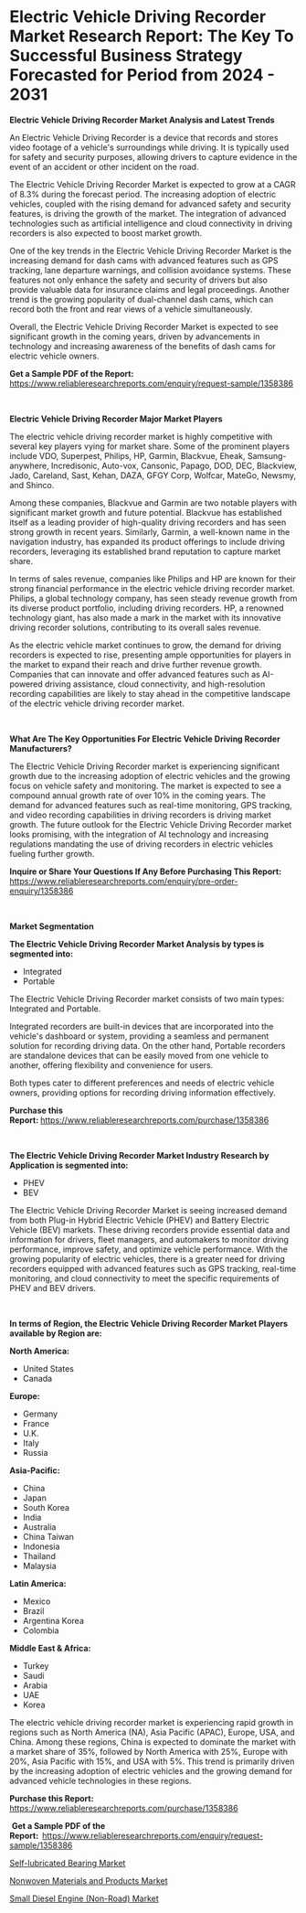 <p><h1>Electric Vehicle Driving Recorder Market Research Report: The Key To Successful Business Strategy Forecasted for Period from 2024 - 2031</h1></p><p><strong>Electric Vehicle Driving Recorder Market Analysis and Latest Trends</strong></p>
<p><p>An Electric Vehicle Driving Recorder is a device that records and stores video footage of a vehicle's surroundings while driving. It is typically used for safety and security purposes, allowing drivers to capture evidence in the event of an accident or other incident on the road.</p><p>The Electric Vehicle Driving Recorder Market is expected to grow at a CAGR of 8.3% during the forecast period. The increasing adoption of electric vehicles, coupled with the rising demand for advanced safety and security features, is driving the growth of the market. The integration of advanced technologies such as artificial intelligence and cloud connectivity in driving recorders is also expected to boost market growth.</p><p>One of the key trends in the Electric Vehicle Driving Recorder Market is the increasing demand for dash cams with advanced features such as GPS tracking, lane departure warnings, and collision avoidance systems. These features not only enhance the safety and security of drivers but also provide valuable data for insurance claims and legal proceedings. Another trend is the growing popularity of dual-channel dash cams, which can record both the front and rear views of a vehicle simultaneously.</p><p>Overall, the Electric Vehicle Driving Recorder Market is expected to see significant growth in the coming years, driven by advancements in technology and increasing awareness of the benefits of dash cams for electric vehicle owners.</p></p>
<p><strong>Get a Sample PDF of the Report:&nbsp;</strong> <a href="https://www.reliableresearchreports.com/enquiry/request-sample/1358386">https://www.reliableresearchreports.com/enquiry/request-sample/1358386</a></p>
<p>&nbsp;</p>
<p><strong>Electric Vehicle Driving Recorder Major Market Players</strong></p>
<p><p>The electric vehicle driving recorder market is highly competitive with several key players vying for market share. Some of the prominent players include VDO, Superpest, Philips, HP, Garmin, Blackvue, Eheak, Samsung-anywhere, Incredisonic, Auto-vox, Cansonic, Papago, DOD, DEC, Blackview, Jado, Careland, Sast, Kehan, DAZA, GFGY Corp, Wolfcar, MateGo, Newsmy, and Shinco.</p><p>Among these companies, Blackvue and Garmin are two notable players with significant market growth and future potential. Blackvue has established itself as a leading provider of high-quality driving recorders and has seen strong growth in recent years. Similarly, Garmin, a well-known name in the navigation industry, has expanded its product offerings to include driving recorders, leveraging its established brand reputation to capture market share.</p><p>In terms of sales revenue, companies like Philips and HP are known for their strong financial performance in the electric vehicle driving recorder market. Philips, a global technology company, has seen steady revenue growth from its diverse product portfolio, including driving recorders. HP, a renowned technology giant, has also made a mark in the market with its innovative driving recorder solutions, contributing to its overall sales revenue.</p><p>As the electric vehicle market continues to grow, the demand for driving recorders is expected to rise, presenting ample opportunities for players in the market to expand their reach and drive further revenue growth. Companies that can innovate and offer advanced features such as AI-powered driving assistance, cloud connectivity, and high-resolution recording capabilities are likely to stay ahead in the competitive landscape of the electric vehicle driving recorder market.</p></p>
<p>&nbsp;</p>
<p><strong>What Are The Key Opportunities For Electric Vehicle Driving Recorder Manufacturers?</strong></p>
<p><p>The Electric Vehicle Driving Recorder market is experiencing significant growth due to the increasing adoption of electric vehicles and the growing focus on vehicle safety and monitoring. The market is expected to see a compound annual growth rate of over 10% in the coming years. The demand for advanced features such as real-time monitoring, GPS tracking, and video recording capabilities in driving recorders is driving market growth. The future outlook for the Electric Vehicle Driving Recorder market looks promising, with the integration of AI technology and increasing regulations mandating the use of driving recorders in electric vehicles fueling further growth.</p></p>
<p><strong>Inquire or Share Your Questions If Any Before Purchasing This Report:</strong> <a href="https://www.reliableresearchreports.com/enquiry/pre-order-enquiry/1358386">https://www.reliableresearchreports.com/enquiry/pre-order-enquiry/1358386</a></p>
<p>&nbsp;</p>
<p><strong>Market Segmentation</strong></p>
<p><strong>The Electric Vehicle Driving Recorder Market Analysis by types is segmented into:</strong></p>
<p><ul><li>Integrated</li><li>Portable</li></ul></p>
<p><p>The Electric Vehicle Driving Recorder market consists of two main types: Integrated and Portable. </p><p>Integrated recorders are built-in devices that are incorporated into the vehicle's dashboard or system, providing a seamless and permanent solution for recording driving data. On the other hand, Portable recorders are standalone devices that can be easily moved from one vehicle to another, offering flexibility and convenience for users. </p><p>Both types cater to different preferences and needs of electric vehicle owners, providing options for recording driving information effectively.</p></p>
<p><strong>Purchase this Report:&nbsp;</strong><a href="https://www.reliableresearchreports.com/purchase/1358386">https://www.reliableresearchreports.com/purchase/1358386</a></p>
<p>&nbsp;</p>
<p><strong>The Electric Vehicle Driving Recorder Market Industry Research by Application is segmented into:</strong></p>
<p><ul><li>PHEV</li><li>BEV</li></ul></p>
<p><p>The Electric Vehicle Driving Recorder Market is seeing increased demand from both Plug-in Hybrid Electric Vehicle (PHEV) and Battery Electric Vehicle (BEV) markets. These driving recorders provide essential data and information for drivers, fleet managers, and automakers to monitor driving performance, improve safety, and optimize vehicle performance. With the growing popularity of electric vehicles, there is a greater need for driving recorders equipped with advanced features such as GPS tracking, real-time monitoring, and cloud connectivity to meet the specific requirements of PHEV and BEV drivers.</p></p>
<p>&nbsp;</p>
<p><strong>In terms of Region, the Electric Vehicle Driving Recorder Market Players available by Region are:</strong></p>
<p>
    <p> <strong> North America: </strong>
        <ul>
            <li>United States</li>
            <li>Canada</li>
        </ul>
        </p> 
    <p> <strong> Europe: </strong>
        <ul>
            <li>Germany</li>
            <li>France</li>
            <li>U.K.</li>
            <li>Italy</li>
            <li>Russia</li>
        </ul>
        </p> 
    <p> <strong> Asia-Pacific: </strong>
        <ul>
            <li>China</li>
            <li>Japan</li>
            <li>South Korea</li>
            <li>India</li>
            <li>Australia</li>
            <li>China Taiwan</li>
            <li>Indonesia</li>
            <li>Thailand</li>
            <li>Malaysia</li>
        </ul>
        </p> 
    <p> <strong> Latin America: </strong>
        <ul>
            <li>Mexico</li>
            <li>Brazil</li>
            <li>Argentina Korea</li>
            <li>Colombia</li>
        </ul>
        </p> 
    <p> <strong> Middle East & Africa: </strong>
        <ul>
            <li>Turkey</li>
            <li>Saudi</li>
            <li>Arabia</li>
            <li>UAE</li>
            <li>Korea</li>
        </ul>
    </p>
    </p>
<p><p>The electric vehicle driving recorder market is experiencing rapid growth in regions such as North America (NA), Asia Pacific (APAC), Europe, USA, and China. Among these regions, China is expected to dominate the market with a market share of 35%, followed by North America with 25%, Europe with 20%, Asia Pacific with 15%, and USA with 5%. This trend is primarily driven by the increasing adoption of electric vehicles and the growing demand for advanced vehicle technologies in these regions.</p></p>
<p><strong>Purchase this Report: </strong><a href="https://www.reliableresearchreports.com/purchase/1358386">https://www.reliableresearchreports.com/purchase/1358386</a></p>
<p>&nbsp;<strong>Get a Sample PDF of the Report:&nbsp;&nbsp;</strong><a href="https://www.reliableresearchreports.com/enquiry/request-sample/1358386">https://www.reliableresearchreports.com/enquiry/request-sample/1358386</a></p>
<p><strong></strong></p>
<p><p><a href="https://view.publitas.com/reportprime-1/self-lubricated-bearing-market-insights-market-players-and-forecast-till-2030/">Self-lubricated Bearing Market</a></p><p><a href="https://view.publitas.com/reportprime-1/nonwoven-materials-and-products-market-offer-valuable-insights-into-market-size-market-share-market-trends-and-projections-spanning-from-2023-to-2030/">Nonwoven Materials and Products Market</a></p><p><a href="https://view.publitas.com/reportprime-1/decoding-the-small-diesel-engine-non-road-market-a-deep-dive-into-the-latest-market-trends-market-segmentation-and-competitive-analysis/">Small Diesel Engine (Non-Road) Market</a></p></p>
